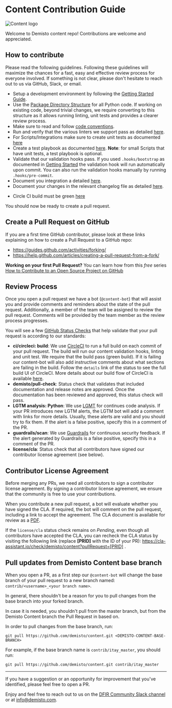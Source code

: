 # Content Contribution Guide

![Content logo](demisto_content_logo.png)

Welcome to Demisto content repo! Contributions are welcome and appreciated.

## How to contribute
Please read the following guidelines. Following these guidelines will maximize the chances for a fast, easy and effective review process for everyone involved. If something is not clear, please don't hesitate to reach out to us via GitHub, Slack, or email.

* Setup a development environment by following the [Getting Started Guide](docs/getting_started).
* Use the [Package Directory Structure](docs/package_directory_structure) for all Python code. If working on existing code, beyond trivial changes, we require converting to this structure as it allows running linting, unit tests and provides a clearer review process.
* Make sure to read and follow [code conventions](docs/code_conventions).
* Run and verify that the various linters we support pass as detailed [here](docs/linting).
* For Scripts/Integrations make sure to create unit tests as documented [here](docs/tests/unit-testing)
* Create a test playbook as documented [here](docs/tests). **Note**: for small Scripts that have unit tests, a test playbook is optional.
* Validate that our validation hooks pass. If you used `.hooks/bootstrap` as documented in [Getting Started](docs/getting_started) the validation hook will run automatically upon commit. You can also run the validation hooks manually by running `.hooks/pre-commit`.
* Document you integration a detailed [here](docs/integration_documentation).
* Document your changes in the relevant changelog file as detailed [here](docs/release_notes).
  
 - Circle CI build must be green [here](https://github.com/demisto/content/tree/master/docs/tests/circleci)

You should now be ready to create a pull request.

## Create a Pull Request on GitHub

If you are a first time GitHub contributor, please look at these links explaining on how to create a Pull Request to a GitHub repo:
* https://guides.github.com/activities/forking/
* https://help.github.com/articles/creating-a-pull-request-from-a-fork/

**Working on your first Pull Request?** You can learn how from this *free* series [How to Contribute to an Open Source Project on GitHub](https://egghead.io/series/how-to-contribute-to-an-open-source-project-on-github)

## Review Process
Once you open a pull request we have a bot (`@content-bot`) that will assist you and provide comments and reminders about the state of the pull request. Additionally, a member of the team will be assigned to review the pull request. Comments will be provided by the team member as the review process progresses.

You will see a few [GitHub Status Checks](https://help.github.com/en/github/collaborating-with-issues-and-pull-requests/about-status-checks) that help validate that your pull request is according to our standards:

* **ci/circleci: build**: We use [CircleCI](https://circleci.com/gh/demisto/content) to run a full build on each commit of your pull request. The build will run our content validation hooks, linting and unit test. We require that the build pass (green build). If it is failing our content-bot will also add instructive comments about what sections are failing in the build. Follow the `details` link of the status to see the full build UI of CircleCI. More details about our build flow of CircleCI is available [here](docs/tests/circleci).
* **demisto/pull-check**: Status check that validates that included documentation and release notes are approved. Once the documentation has been reviewed and approved, this status check will pass.
* **LGTM analysis: Python**: We use [LGMT](https://lgtm.com) for continues code analysis. If your PR introduces new LGTM alerts, the LGTM bot will add a comment with links for more details. Usually, these alerts are valid and you should try to fix them. If the alert is a false positive, specify this in a comment of the PR.
* **guardrails/scan**: We use [Guardrails](https://www.guardrails.io/) for continuous security feedback. If the alert generated by Guardrails is a false positive, specify this in a comment of the PR.
* **license/cla**: Status check that all contributors have signed our contributor license agreement (see below). 



## Contributor License Agreement
Before merging any PRs, we need all contributors to sign a contributor license agreement. By signing a contributor license agreement, we ensure that the community is free to use your contributions.

When you contribute a new pull request, a bot will evaluate whether you have signed the CLA. If required, the bot will comment on the pull request, including a link to accept the agreement. The CLA document is available for review as a [PDF](docs/cla.pdf).

If the `license/cla` status check remains on *Pending*, even though all contributors have accepted the CLA, you can recheck the CLA status by visiting the following link (replace **[PRID]** with the ID of your PR): https://cla-assistant.io/check/demisto/content?pullRequest=[PRID] .

## Pull updates from Demisto Content base branch
When you open a PR, as a first step our `@content-bot` will change the base branch of your pull request to a new branch named: `contrib/<username>_<your branch name>`.

In general, there shouldn't be a reason for you to pull changes from the base branch into your forked branch.

In case it is needed, you shouldn't pull from the master branch, but from the Demisto Content branch the Pull Request in based on.

In order to pull changes from the base branch, run:

`git pull https://github.com/demisto/content.git <DEMISTO-CONTENT-BASE-BRANCH>`

For example, if the base branch name is `contrib/itay_master`, you should run:

`git pull https://github.com/demisto/content.git contrib/itay_master`

---
If you have a suggestion or an opportunity for improvement that you've identified, please feel free to open a PR.

Enjoy and feel free to reach out to us on the [DFIR Community Slack channel](http://go.demisto.com/join-our-slack-community) or at [info@demisto.com](mailto:info@demisto.com).